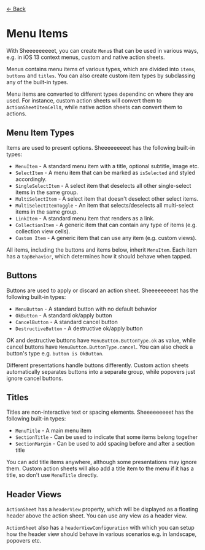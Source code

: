 [← Back](GitHub)

# Menu Items

With Sheeeeeeeeet, you can create `Menu`s that can be used in various ways, e.g. in iOS 13 context menus, custom and native action sheets.

Menus contains menu items of various types, which are divided into `items`, `buttons` and `titles`. You can also create custom item types by subclassing any of the built-in types.

Menu items are converted to different types dependinc on where they are used. For instance, custom action sheets will convert them to `ActionSheetItemCell`s, while native action sheets can convert them to actions.


## Menu Item Types

Items are used to present options. Sheeeeeeeeet has the following built-in types:

* `MenuItem` - A standard menu item with a title, optional subtitle, image etc.
* `SelectItem` - A menu item that can be marked as `isSelected` and styled accordingly.
* `SingleSelectItem` - A select item that deselects all other single-select items in the same group.
* `MultiSelectItem` - A select item that doesn't deselect other select items.
* `MultiSelectItemToggle` - An item that selects/deselects all multi-select items in the same group.
* `LinkItem` - A standard menu item that renders as a link.
* `CollectionItem` - A generic item that can contain any type of items (e.g. collection view cells).
* `Custom Item` - A generic item that can use any item (e.g. custom views).

All items, including the buttons and items below, inherit `MenuItem`. Each item has a `tapBehavior`, which determines how it should behave when tapped.


## Buttons

Buttons are used to apply or discard an action sheet. Sheeeeeeeeet has the following built-in types:

* `MenuButton` - A standard button with no default behavior
* `OkButton` - A standard ok/apply button
* `CancelButton` - A standard cancel button
* `DestructiveButton` - A destructive ok/apply button

OK and destructive buttons have `MenuButton.ButtonType.ok` as value, while cancel buttons have `MenuButton.ButtonType.cancel`. You can also check a button's type e.g. `button is OkButton`.

Different presentations handle buttons differently. Custom action sheets automatically separates buttons into a separate group, while popovers just ignore cancel buttons.


## Titles

Titles are non-interactive text or spacing elements. Sheeeeeeeeet has the following built-in types:

* `MenuTitle` - A main menu item
* `SectionTitle` - Can be used to indicate that some items belong together
* `SectionMargin` - Can be used to add spacing before and after a section title

You can add title items anywhere, although some presentations may ignore them. Custom action sheets will also add a title item to the menu if it has a title, so don't use `MenuTitle` directly.


## Header Views

`ActionSheet` has a `headerView` property, which will be displayed as a floating header above the action sheet. You can use any view as a header view.

`ActionSheet` also has a `headerViewConfiguration` with which you can setup how the header view should behave in various scenarios e.g. in landscape, popovers etc.

[Back]: https://github.com/danielsaidi/Sheeeeeeeeet